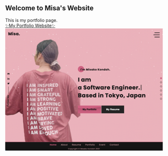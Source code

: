 ## Welcome to Misa's Website

This is my portfolio page.
<br>
[✨My Portfolio Website✨](https://misako-kondoh.surge.sh)
<br>
![portfolio](portfolio.png)
